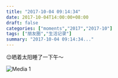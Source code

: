 ```yaml
---
title: "2017-10-04 09:14:34"
date: 2017-10-04T14:00:00+08:00
draft: false
categories: ["moments","2017","2017-10"]
tags: ["朋友圈","生活记录"]
summary: "2017-10-04 09:14:34..."
---
```


😌晒着太阳睡了一下午～

![Media 1](/Moments/photos/2017-10-04/201710040914340.jpg)


